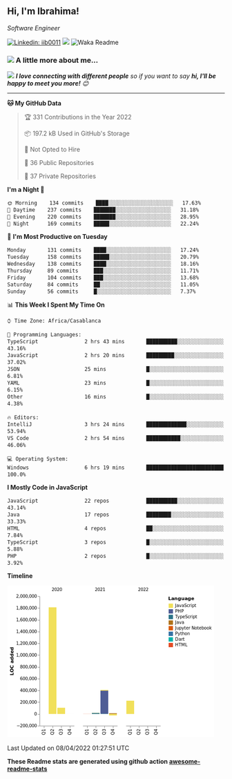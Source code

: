 <h2>Hi, I'm Ibrahima! </h2>
<p><em>Software Engineer 
</em></p>


[![Linkedin: iib0011](https://img.shields.io/badge/-iib0011-blue?style=flat-square&logo=Linkedin&logoColor=white&link=https://www.linkedin.com/in/iib0011/)](https://www.linkedin.com/in/iib0011/)
![](https://visitor-badge.glitch.me/badge?page_id=iib0011)
![Waka Readme](https://github.com/iib0011/iib0011/workflows/Waka%20Readme/badge.svg)


### <img src="https://media.giphy.com/media/VgCDAzcKvsR6OM0uWg/giphy.gif" width="50"> A little more about me...  


<img src="https://media.giphy.com/media/LnQjpWaON8nhr21vNW/giphy.gif" width="60"> <em><b>I love connecting with different people</b> so if you want to say <b>hi, I'll be happy to meet you more!</b> 😊</em>

---
<!--START_SECTION:waka-->
**🐱 My GitHub Data** 

> 🏆 331 Contributions in the Year 2022
 > 
> 📦 197.2 kB Used in GitHub's Storage 
 > 
> 🚫 Not Opted to Hire
 > 
> 📜 36 Public Repositories 
 > 
> 🔑 37 Private Repositories  
 > 
**I'm a Night 🦉** 

```text
🌞 Morning    134 commits    ████░░░░░░░░░░░░░░░░░░░░░   17.63% 
🌆 Daytime    237 commits    ███████░░░░░░░░░░░░░░░░░░   31.18% 
🌃 Evening    220 commits    ███████░░░░░░░░░░░░░░░░░░   28.95% 
🌙 Night      169 commits    █████░░░░░░░░░░░░░░░░░░░░   22.24%

```
📅 **I'm Most Productive on Tuesday** 

```text
Monday       131 commits    ████░░░░░░░░░░░░░░░░░░░░░   17.24% 
Tuesday      158 commits    █████░░░░░░░░░░░░░░░░░░░░   20.79% 
Wednesday    138 commits    ████░░░░░░░░░░░░░░░░░░░░░   18.16% 
Thursday     89 commits     ███░░░░░░░░░░░░░░░░░░░░░░   11.71% 
Friday       104 commits    ███░░░░░░░░░░░░░░░░░░░░░░   13.68% 
Saturday     84 commits     ██░░░░░░░░░░░░░░░░░░░░░░░   11.05% 
Sunday       56 commits     █░░░░░░░░░░░░░░░░░░░░░░░░   7.37%

```


📊 **This Week I Spent My Time On** 

```text
⌚︎ Time Zone: Africa/Casablanca

💬 Programming Languages: 
TypeScript               2 hrs 43 mins       ██████████░░░░░░░░░░░░░░░   43.16% 
JavaScript               2 hrs 20 mins       █████████░░░░░░░░░░░░░░░░   37.02% 
JSON                     25 mins             █░░░░░░░░░░░░░░░░░░░░░░░░   6.81% 
YAML                     23 mins             █░░░░░░░░░░░░░░░░░░░░░░░░   6.15% 
Other                    16 mins             █░░░░░░░░░░░░░░░░░░░░░░░░   4.38%

🔥 Editors: 
IntelliJ                 3 hrs 24 mins       █████████████░░░░░░░░░░░░   53.94% 
VS Code                  2 hrs 54 mins       ███████████░░░░░░░░░░░░░░   46.06%

💻 Operating System: 
Windows                  6 hrs 19 mins       █████████████████████████   100.0%

```

**I Mostly Code in JavaScript** 

```text
JavaScript               22 repos            ██████████░░░░░░░░░░░░░░░   43.14% 
Java                     17 repos            ████████░░░░░░░░░░░░░░░░░   33.33% 
HTML                     4 repos             ██░░░░░░░░░░░░░░░░░░░░░░░   7.84% 
TypeScript               3 repos             █░░░░░░░░░░░░░░░░░░░░░░░░   5.88% 
PHP                      2 repos             █░░░░░░░░░░░░░░░░░░░░░░░░   3.92%

```


**Timeline**

![Chart not found](https://raw.githubusercontent.com/iib0011/iib0011/master/charts/bar_graph.png) 


 Last Updated on 08/04/2022 01:27:51 UTC
<!--END_SECTION:waka-->

**These Readme stats are generated using github action [awesome-readme-stats](https://github.com/iib0011/waka-readme-stats)**
